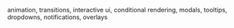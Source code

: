 animation, transitions, interactive ui, conditional rendering, modals, tooltips, dropdowns, notifications, overlays